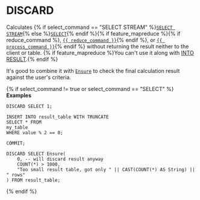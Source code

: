 # DISCARD

Calculates {% if select_command == "SELECT STREAM" %}[`SELECT STREAM`](../select_stream.md){% else %}[`SELECT`](../select/index.md){% endif %}{% if feature_mapreduce %}{% if reduce_command %}, [`{{ reduce_command }}`](../reduce.md){% endif %}, or [`{{ process_command }}`](../process.md){% endif %} without returning the result neither to the client or table. {% if feature_mapreduce %}You can't use it along with [INTO RESULT](../into_result.md).{% endif %}

It's good to combine it with [`Ensure`](../../builtins/basic.md#ensure) to check the final calculation result against the user's criteria.

{% if select_command != true or select_command == "SELECT" %}
**Examples**

```yql
DISCARD SELECT 1;
```

```yql
INSERT INTO result_table WITH TRUNCATE
SELECT * FROM
my_table
WHERE value % 2 == 0;

COMMIT;

DISCARD SELECT Ensure(
    0, -- will discard result anyway
    COUNT(*) > 1000,
    "Too small result table, got only " || CAST(COUNT(*) AS String) || " rows"
) FROM result_table;
```

{% endif %}

